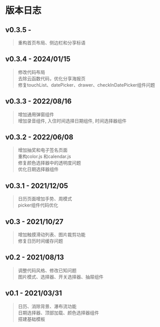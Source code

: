 # 版本日志
## v0.3.5 - 
> 重构首页布局、侧边栏和分享标语<br>

## v0.3.4 - 2024/01/15
> 修改代码布局<br>
> 去除云函数代码，优化分享海报页<br>
> 修复touchList、datePicker、drawer、checkInDatePicker组件问题

## v0.3.3 - 2022/08/16
> 增加通用弹窗组件<br>
> 增加录音组件, 入住时间选择日期组件, 时间选择器组件<br>

## v0.3.2 - 2022/06/08
> 增加抽奖和电子签名页面<br>
> 重构color.js 和calendar.js<br>
> 修复颜色选择器中的透明度问题<br>
> 优化日期选择器组件

## v0.3.1 - 2021/12/05
> 日历页面增加手势、周模式<br>
> picker组件代码优化

## v0.3 - 2021/10/27
> 增加触摸滑动列表、图片裁剪功能<br>
> 修复日历时间缓存问题

## v0.2 - 2021/08/13
> 调整代码风格、修改已知问题<br>
> 图片模式、选择器、开关选择器、抽屉组件<br>

## v0.1 - 2021/03/31
> 日历、消除背景、瀑布流功能<br>
> 日期选择器、顶部加载、颜色选择器组件<br>
> 搭建基础模板<br>
